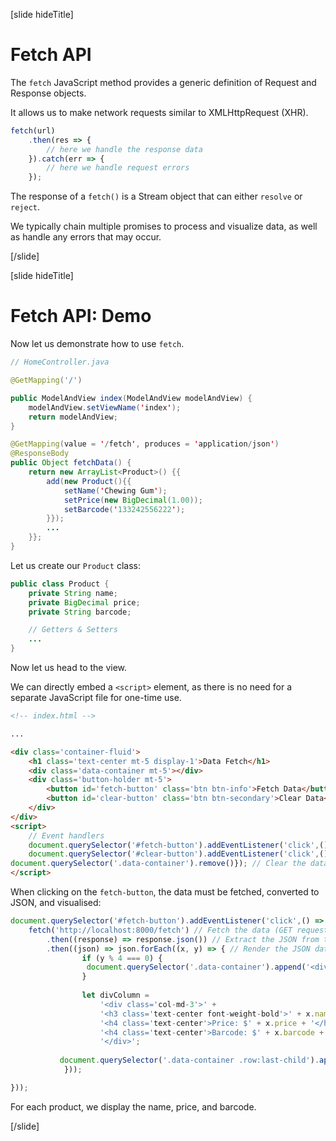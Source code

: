[slide hideTitle]

# Fetch API​

The `fetch` JavaScript method provides a generic definition of Request and Response objects​.

It allows us to make network requests similar to XMLHttpRequest (XHR).​

```js
fetch(url)
    .then(res => {
        // here we handle the response data
    }).catch(err => {
        // here we handle request errors
    });
```

The response of a `fetch()` is a Stream object that can either `resolve` or `reject`.

We typically chain multiple promises to process and visualize data, as well as handle any errors that may occur.

[/slide]

[slide hideTitle]

# Fetch API​: Demo

Now let us demonstrate how to use `fetch`.

```java
// HomeController.java

@GetMapping('/')​

public ModelAndView index(ModelAndView modelAndView) {​
    modelAndView.setViewName('index');​
    return modelAndView;​
}​

@GetMapping(value = '/fetch', produces = 'application/json')​
@ResponseBody​
public Object fetchData() {​
    return new ArrayList<Product>() {{​
        add(new Product(){{​
            setName('Chewing Gum');​
            setPrice(new BigDecimal(1.00));​
            setBarcode('133242556222');​
        }});​
        ...​
    }};​
}​
```

Let us create our `Product` class:

```java
public class Product {​
    private String name;​
    private BigDecimal price;​
    private String barcode;​

    // Getters & Setters​
    ...​
}​
```

Now let us head to the view​.

We can directly embed a `<script>` element, as there is no need for a separate JavaScript file for one-time use​.

```html
<!-- index.html -->

...​

<div class='container-fluid'>
    <h1 class='text-center mt-5 display-1'>Data Fetch</h1>
    <div class='data-container mt-5'></div>
    <div class='button-holder mt-5'>
        <button id='fetch-button' class='btn btn-info'>Fetch Data</button>
        <button id='clear-button' class='btn btn-secondary'>Clear Data</button>
    </div>
</div>
<script>
    // Event handlers
    document.querySelector('#fetch-button').addEventListener('click',() => {...}); // Fetch and render the data
    document.querySelector('#clear-button').addEventListener('click',() => {
document.querySelector('.data-container').remove()}); // Clear the data
</script>
```

When clicking on the `fetch-button`, the data must be fetched, converted to JSON, and visualised:

```js
document.querySelector('#fetch-button').addEventListener('click',() => {​
    fetch('http://localhost:8000/fetch') // Fetch the data (GET request)​
        .then((response) => response.json()) // Extract the JSON from the Response​
        .then((json) => json.forEach((x, y) => { // Render the JSON data to the HTML​
                if (y % 4 === 0) {​
                 document.querySelector('.data-container').append('<div class='row d-flex justify-content-around mt-4'>');​
                }​
​
                let divColumn =​
                    '<div class='col-md-3'>' +​
                    '<h3 class='text-center font-weight-bold'>' + x.name + '</h3>' +​
                    '<h4 class='text-center'>Price: $' + x.price + '</h4>' +​
                    '<h4 class='text-center'>Barcode: $' + x.barcode + '</h4>' +​
                    '</div>';​
​
           document.querySelector('.data-container .row:last-child').append(divColumn);​
            }));​

}));​
```

For each product, we display the name, price, and barcode.

[/slide]
